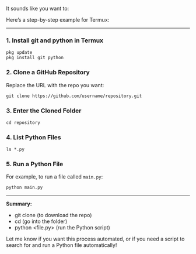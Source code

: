 It sounds like you want to:

Here’s a step-by-step example for Termux:

---

### 1. Install git and python in Termux

```
pkg update
pkg install git python
```

### 2. Clone a GitHub Repository

Replace the URL with the repo you want:
```
git clone https://github.com/username/repository.git
```

### 3. Enter the Cloned Folder

```
cd repository
```

### 4. List Python Files

```
ls *.py
```

### 5. Run a Python File

For example, to run a file called `main.py`:
```
python main.py
```

---

**Summary:**  
- git clone (to download the repo)
- cd <repo> (go into the folder)
- python <file.py> (run the Python script)

Let me know if you want this process automated, or if you need a script to search for and run a Python file automatically!
